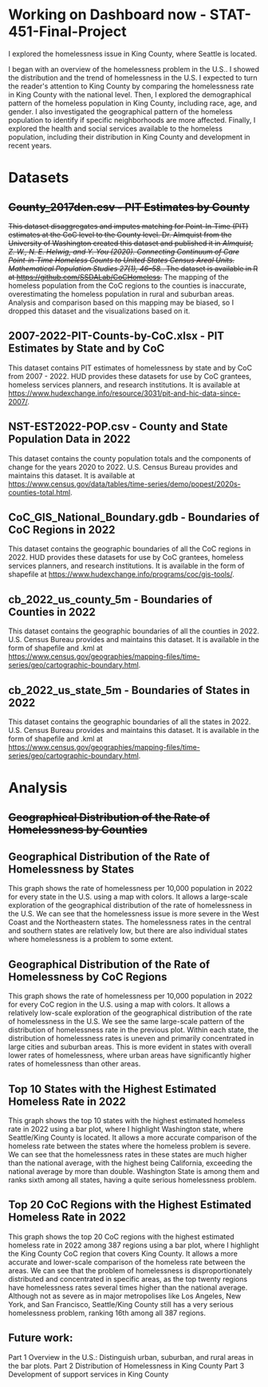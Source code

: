 # Working on Dashboard now - STAT-451-Final-Project

I explored the homelessness issue in King County, where Seattle is located. 

I began with an overview of the homelessness problem in the U.S.. I showed the distribution and the trend of homelessness in the U.S. I expected to turn the reader's attention to King County by comparing the homelessness rate in King County with the national level. Then, I explored the demographical pattern of the homeless population in King County, including race, age, and gender. I also investigated the geographical pattern of the homeless population to identify if specific neighborhoods are more affected. Finally, I explored the health and social services available to the homeless population, including their distribution in King County and development in recent years.

# Datasets
## ~~County_2017den.csv - PIT Estimates by County~~
~~This dataset disaggregates and imputes matching for Point-In-Time (PIT) estimates at the CoC level to the County level. Dr. Almquist from the University of Washington created this dataset and published it in _Almquist, Z. W., N. E. Helwig, and Y. You (2020). Connecting Continuum of Care Point-in-Time Homeless Counts to United States Census Areal Units. Mathematical Population Studies 27(1), 46–58._. The dataset is available in R at https://github.com/SSDALab/CoCHomeless.~~
The mapping of the homeless population from the CoC regions to the counties is inaccurate, overestimating the homeless population in rural and suburban areas. Analysis and comparison based on this mapping may be biased, so I dropped this dataset and the visualizations based on it.

## 2007-2022-PIT-Counts-by-CoC.xlsx - PIT Estimates by State and by CoC
This dataset contains PIT estimates of homelessness by state and by CoC from 2007 - 2022. HUD provides these datasets for use by CoC grantees, homeless services planners, and research institutions. It is available at https://www.hudexchange.info/resource/3031/pit-and-hic-data-since-2007/.

## NST-EST2022-POP.csv - County and State Population Data in 2022
This dataset contains the county population totals and the components of change for the years 2020 to 2022. U.S. Census Bureau provides and maintains this dataset. It is available at https://www.census.gov/data/tables/time-series/demo/popest/2020s-counties-total.html.

## CoC_GIS_National_Boundary.gdb - Boundaries of CoC Regions in 2022
This dataset contains the geographic boundaries of all the CoC regions in 2022. HUD provides these datasets for use by CoC grantees, homeless services planners, and research institutions. It is available in the form of shapefile at https://www.hudexchange.info/programs/coc/gis-tools/.

## cb_2022_us_county_5m - Boundaries of Counties in 2022
This dataset contains the geographic boundaries of all the counties in 2022. U.S. Census Bureau provides and maintains this dataset. It is available in the form of shapefile and .kml at https://www.census.gov/geographies/mapping-files/time-series/geo/cartographic-boundary.html.

## cb_2022_us_state_5m - Boundaries of States in 2022
This dataset contains the geographic boundaries of all the states in 2022. U.S. Census Bureau provides and maintains this dataset. It is available in the form of shapefile and .kml at https://www.census.gov/geographies/mapping-files/time-series/geo/cartographic-boundary.html.


# Analysis
## ~~Geographical Distribution of the Rate of Homelessness by Counties~~

## Geographical Distribution of the Rate of Homelessness by States
This graph shows the rate of homelessness per 10,000 population in 2022 for every state in the U.S. using a map with colors. It allows a large-scale exploration of the geographical distribution of the rate of homelessness in the U.S. We can see that the homelessness issue is more severe in the West Coast and the Northeastern states. The homelessness rates in the central and southern states are relatively low, but there are also individual states where homelessness is a problem to some extent.

## Geographical Distribution of the Rate of Homelessness by CoC Regions
This graph shows the rate of homelessness per 10,000 population in 2022 for every CoC region in the U.S. using a map with colors. It allows a relatively low-scale exploration of the geographical distribution of the rate of homelessness in the U.S. We see the same large-scale pattern of the distribution of homelessness rate in the previous plot. Within each state, the distribution of homelessness rates is uneven and primarily concentrated in large cities and suburban areas. This is more evident in states with overall lower rates of homelessness, where urban areas have significantly higher rates of homelessness than other areas.

## Top 10 States with the Highest Estimated Homeless Rate in 2022
This graph shows the top 10 states with the highest estimated homeless rate in 2022 using a bar plot, where I highlight Washington state, where Seattle/King County is located. It allows a more accurate comparison of the homeless rate between the states where the homeless problem is severe. We can see that the homelessness rates in these states are much higher than the national average, with the highest being California, exceeding the national average by more than double. Washington State is among them and ranks sixth among all states, having a quite serious homelessness problem.

## Top 20 CoC Regions with the Highest Estimated Homeless Rate in 2022
This graph shows the top 20 CoC regions with the highest estimated homeless rate in 2022 among 387 regions using a bar plot, where I highlight the King County CoC region that covers King County. It allows a more accurate and lower-scale comparison of the homeless rate between the areas. We can see that the problem of homelessness is disproportionately distributed and concentrated in specific areas, as the top twenty regions have homelessness rates several times higher than the national average. Although not as severe as in major metropolises like Los Angeles, New York, and San Francisco, Seattle/King County still has a very serious homelessness problem, ranking 16th among all 387 regions.

## Future work:
Part 1 Overview in the U.S.: Distinguish urban, suburban, and rural areas in the bar plots.
Part 2 Distribution of Homelessness in King County
Part 3 Development of support services in King County
